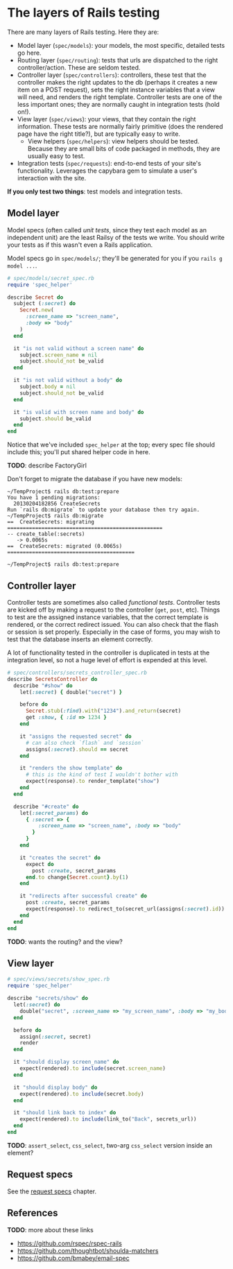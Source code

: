 # The layers of Rails testing

There are many layers of Rails testing. Here they are:

* Model layer (`spec/models`): your models, the most specific,
  detailed tests go here.
* Routing layer (`spec/routing`): tests that urls are dispatched to
  the right controller/action. These are seldom tested.
* Controller layer (`spec/controllers`): controllers, these test that
  the controller makes the right updates to the db (perhaps it creates
  a new item on a POST request), sets the right instance variables
  that a view will need, and renders the right template. Controller
  tests are one of the less important ones; they are normally caught
  in integration tests (hold on!).
* View layer (`spec/views`): your views, that they contain the right
  information. These tests are normally fairly primitive (does the
  rendered page have the right title?), but are typically easy to
  write.
    * View helpers (`spec/helpers`): view helpers should be
      tested. Because they are small bits of code packaged in methods,
      they are usually easy to test.
* Integration tests (`spec/requests`): end-to-end tests of your site's
  functionality. Leverages the capybara gem to simulate a user's
  interaction with the site.

**If you only test two things**: test models and integration tests.

## Model layer

Model specs (often called *unit tests*, since they test each model as
an independent unit) are the least Railsy of the tests we write. You
should write your tests as if this wasn't even a Rails application.

Model specs go in `spec/models/`; they'll be generated for you if you
`rails g model ...`.

```ruby
# spec/models/secret_spec.rb
require 'spec_helper'

describe Secret do
  subject (:secret) do
    Secret.new(
      :screen_name => "screen_name",
      :body => "body"
    )
  end

  it "is not valid without a screen name" do
    subject.screen_name = nil
    subject.should_not be_valid
  end

  it "is not valid without a body" do
    subject.body = nil
    subject.should_not be_valid
  end

  it "is valid with screen name and body" do
    subject.should be_valid
  end
end
```

Notice that we've included `spec_helper` at the top; every spec file
should include this; you'll put shared helper code in here.

**TODO**: describe FactoryGirl

Don't forget to migrate the database if you have new models:

```
~/TempProject$ rails db:test:prepare
You have 1 pending migrations:
  20130204182856 CreateSecrets
Run `rails db:migrate` to update your database then try again.
~/TempProject$ rails db:migrate
==  CreateSecrets: migrating ==================================================
-- create_table(:secrets)
   -> 0.0065s
==  CreateSecrets: migrated (0.0065s) =========================================

~/TempProject$ rails db:test:prepare
```

## Controller layer

Controller tests are sometimes also called *functional
tests*. Controller tests are kicked off by making a request to the
controller (`get`, `post`, etc). Things to test are the assigned
instance variables, that the correct template is rendered, or the
correct redirect issued. You can also check that the flash or session
is set properly. Especially in the case of forms, you may wish to test
that the database inserts an element correctly.

A lot of functionality tested in the controller is duplicated in tests
at the integration level, so not a huge level of effort is expended at
this level.

```ruby
# spec/controllers/secrets_controller_spec.rb
describe SecretsController do
  describe "#show" do
    let(:secret) { double("secret") }

    before do
      Secret.stub(:find).with("1234").and_return(secret)
      get :show, { :id => 1234 }
    end

    it "assigns the requested secret" do
      # can also check `flash` and `session`
      assigns(:secret).should == secret
    end

    it "renders the show template" do
      # this is the kind of test I wouldn't bother with
      expect(response).to render_template("show")
    end
  end

  describe "#create" do
    let(:secret_params) do
      { :secret => {
          :screen_name => "screen_name", :body => "body"
        }
      }
    end

    it "creates the secret" do
      expect do
        post :create, secret_params
      end.to change{Secret.count}.by(1)
    end

    it "redirects after successful create" do
      post :create, secret_params
      expect(response).to redirect_to(secret_url(assigns(:secret).id))
    end
  end
end
```

**TODO**: wants the routing? and the view?

## View layer

```ruby
# spec/views/secrets/show_spec.rb
require 'spec_helper'

describe "secrets/show" do
  let(:secret) do
    double("secret", :screen_name => "my_screen_name", :body => "my_body_text")
  end

  before do
    assign(:secret, secret)
    render
  end

  it "should display screen_name" do
    expect(rendered).to include(secret.screen_name)
  end

  it "should display body" do
    expect(rendered).to include(secret.body)
  end

  it "should link back to index" do
    expect(rendered).to include(link_to("Back", secrets_url))
  end
end
```

**TODO**: `assert_select`, `css_select`, two-arg `css_select` version
inside an element?

## Request specs

See the [request specs][request-specs] chapter.

[request-specs]: request-specs.md

## References

**TODO**: more about these links

* https://github.com/rspec/rspec-rails
* https://github.com/thoughtbot/shoulda-matchers
* https://github.com/bmabey/email-spec
